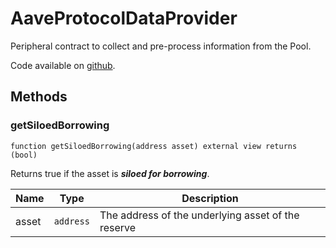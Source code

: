 # AaveProtocolDataProvider

Peripheral contract to collect and pre-process information from the Pool.

Code available on [github](https://github.com/aave/aave-v3-core/blob/master/contracts/misc/AaveProtocolDataProvider.sol#L164).

## Methods

### getSiloedBorrowing

`function getSiloedBorrowing(address asset) external view returns (bool)`

Returns true if the asset is _**siloed for borrowing**_.

| Name  | Type      | Description                                        |
| ----- | --------- | -------------------------------------------------- |
| asset | `address` | The address of the underlying asset of the reserve |
